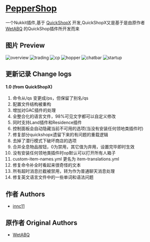 # [PepperShop](https://github.com/innc11/PepperShop)

一个Nukkit插件,基于 [QuickShopX](https://github.com/innc11/QuickShopX) 开发,QuickShopX又是基于是由原作者 [WetABQ](https://github.com/WetABQ) 的QuickShop插件所开发而来


## 图片 Preview

![overview](https://res.innc11.cn/peppershop/overview.png)
![trading](https://res.innc11.cn/peppershop/trading.png)
![cp](https://res.innc11.cn/peppershop/cp.png)
![hopper](https://res.innc11.cn/peppershop/hopper.png)
![chatbar](https://res.innc11.cn/peppershop/chatbar.png)
![startup](https://res.innc11.cn/peppershop/startup.png)


## 更新记录 Change logs

#### 1.0 (from QuickShopX)
1. 命令从/qs 变更成/ps，但保留了别名/qs
1. 配置文件结构被重构
2. 增加对GAC插件的处理
3. 全整合化的语言文件，98%可见文字都可以自定义修改
5. 同时支持Land插件和Residence插件
6. 控制面板会自动隐藏当前不可用的选项(当没有安装任何领地类插件时)
7. 修复部分quickshopx遗留下来的有问题的重载逻辑
19. 去掉了潜行模式下破坏商店的选项
11. 合并全息物品按钮，0为禁用，其它值为弃用，设置完毕即时生效
12. 没有安装任何领地类插件时op默认可以打开所有人箱子
13. custom-item-names.yml 更名为 item-translations.yml
16. 修复命令补全时看起来很奇怪的文本
17. 所有超时消息拦截被禁用，转为作为普通聊天消息处理
18. 修复英文语言文件中的一些单词和语法问题

## 作者 Authors
- [innc11](https://github.com/innc11)

## 原作者 Original Authors
- [WetABQ](https://github.com/WetABQ)
